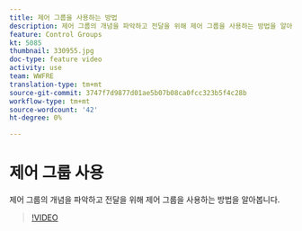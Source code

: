 ```yaml
---
title: 제어 그룹을 사용하는 방법
description: 제어 그룹의 개념을 파악하고 전달을 위해 제어 그룹을 사용하는 방법을 알아봅니다.
feature: Control Groups
kt: 5085
thumbnail: 330955.jpg
doc-type: feature video
activity: use
team: WWFRE
translation-type: tm+mt
source-git-commit: 3747f7d9877d01ae5b07b08ca0fcc323b5f4c28b
workflow-type: tm+mt
source-wordcount: '42'
ht-degree: 0%

---
```



# 제어 그룹 사용

제어 그룹의 개념을 파악하고 전달을 위해 제어 그룹을 사용하는 방법을 알아봅니다.

>[!VIDEO](https://video.tv.adobe.com/v/330955?quality=12)

